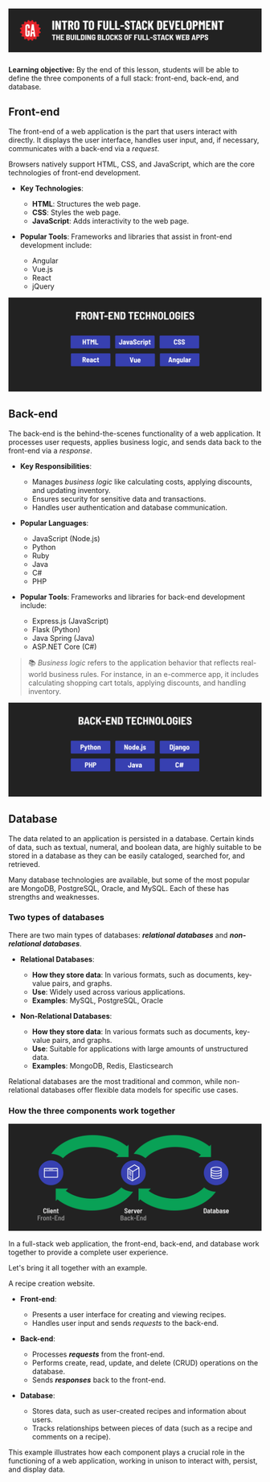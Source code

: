# ![Intro to Full-Stack Development - The Building Blocks of Full-Stack Web Apps](./assets/hero.png)

**Learning objective:** By the end of this lesson, students will be able to define the three components of a full stack: front-end, back-end, and database.

## Front-end

The front-end of a web application is the part that users interact with directly. It displays the user interface, handles user input, and, if necessary, communicates with a back-end via a *request*.

Browsers natively support HTML, CSS, and JavaScript, which are the core technologies of front-end development.

- **Key Technologies**:
  - **HTML**: Structures the web page.
  - **CSS**: Styles the web page.
  - **JavaScript**: Adds interactivity to the web page.

- **Popular Tools**: Frameworks and libraries that assist in front-end development include:
  - Angular
  - Vue.js
  - React
  - jQuery

![A list of common front-end technologies](./assets/front-end-tech.png)

## Back-end

The back-end is the behind-the-scenes functionality of a web application. It processes user requests, applies business logic, and sends data back to the front-end via a *response*.

- **Key Responsibilities**:
  - Manages *business logic* like calculating costs, applying discounts, and updating inventory.
  - Ensures security for sensitive data and transactions.
  - Handles user authentication and database communication.

- **Popular Languages**:
  - JavaScript (Node.js)
  - Python
  - Ruby
  - Java
  - C#
  - PHP

- **Popular Tools**: Frameworks and libraries for back-end development include:
  - Express.js (JavaScript)
  - Flask (Python)
  - Java Spring (Java)
  - ASP.NET Core (C#)

> 📚 *Business logic* refers to the application behavior that reflects real-world business rules. For instance, in an e-commerce app, it includes calculating shopping cart totals, applying discounts, and handling inventory.

![A list of common back-end technologies](./assets/back-end-tech.png)

## Database

The data related to an application is persisted in a database. Certain kinds of data, such as textual, numeral, and boolean data, are highly suitable to be stored in a database as they can be easily cataloged, searched for, and retrieved.

Many database technologies are available, but some of the most popular are MongoDB, PostgreSQL, Oracle, and MySQL. Each of these has strengths and weaknesses.

### Two types of databases

There are two main types of databases: ***relational databases*** and ***non-relational databases***.

- **Relational Databases**:
  - **How they store data**: In various formats, such as documents, key-value pairs, and graphs.
  - **Use**: Widely used across various applications.
  - **Examples**: MySQL, PostgreSQL, Oracle

- **Non-Relational Databases**:
  - **How they store data**: In various formats such as documents, key-value pairs, and graphs.
  - **Use**: Suitable for applications with large amounts of unstructured data.
  - **Examples**: MongoDB, Redis, Elasticsearch

Relational databases are the most traditional and common, while non-relational databases offer flexible data models for specific use cases.

### How the three components work together

![Communication between a client, server, and database](./assets/the-building-blocks.png)

In a full-stack web application, the front-end, back-end, and database work together to provide a complete user experience.

Let's bring it all together with an example.

A recipe creation website.

- **Front-end**:
  - Presents a user interface for creating and viewing recipes.
  - Handles user input and sends *requests* to the back-end.

- **Back-end**:
  - Processes ***requests*** from the front-end.
  - Performs create, read, update, and delete (CRUD) operations on the database.
  - Sends ***responses*** back to the front-end.

- **Database**:
  - Stores data, such as user-created recipes and information about users.
  - Tracks relationships between pieces of data (such as a recipe and comments on a recipe).

This example illustrates how each component plays a crucial role in the functioning of a web application, working in unison to interact with, persist, and display data.
